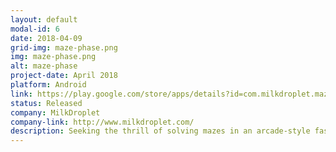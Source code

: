 ```yaml
---
layout: default
modal-id: 6
date: 2018-04-09
grid-img: maze-phase.png
img: maze-phase.png
alt: maze-phase
project-date: April 2018
platform: Android
link: https://play.google.com/store/apps/details?id=com.milkdroplet.mazephase
status: Released
company: MilkDroplet
company-link: http://www.milkdroplet.com/
description: Seeking the thrill of solving mazes in an arcade-style fast reaction game? Come phase through waves of mazes in this difficult and addicting experience! With simple and vibrant graphics, control your player with your finger and survive all the stages! Compete with your friends to see who is the best maze phaser! Can you be the perfect phaser and beat the game in one try? Maybe... Maybe not... Give it a shot!
---
```

